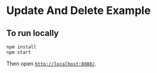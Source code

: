 # Update And Delete Example

## To run locally

```
npm install
npm start
```

Then open [`http://localhost:8080/`](http://localhost:8080/).
